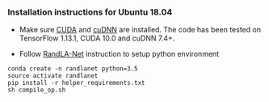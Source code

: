 ### Installation instructions for Ubuntu 18.04
     
* Make sure <a href="https://docs.nvidia.com/cuda/cuda-installation-guide-linux/index.html">CUDA</a>  and <a href="https://docs.nvidia.com/deeplearning/sdk/cudnn-install/index.html">cuDNN</a> are installed. The code has been tested on TensorFlow 1.13.1, CUDA 10.0 and cuDNN 7.4+. 

* Follow <a href="https://github.com/QingyongHu/RandLA-Net">RandLA-Net</a> instruction to setup python environment
```
conda create -n randlanet python=3.5
source activate randlanet
pip install -r helper_requirements.txt
sh compile_op.sh
```
